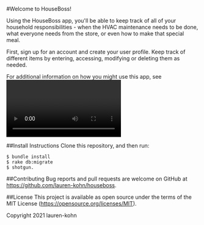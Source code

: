 #Welcome to HouseBoss!

Using the HouseBoss app, you'll be able to keep track of all of your household responsibilities - when the HVAC maintenance needs to be done, what everyone needs from the store, or even how to make that special meal.

First, sign up for an account and create your user profile. Keep track of different items by entering, accessing, modifying or deleting them as needed. 

For additional information on how you might use this app, see <video link>.

##Install Instructions
Clone this repository, and then run: 

    $ bundle install
    $ rake db:migrate 
    $ shotgun.

##Contributing
Bug reports and pull requests are welcome on GitHub at https://github.com/lauren-kohn/houseboss. 

##License
This project is available as open source under the terms of the MIT License (https://opensource.org/licenses/MIT).

Copyright 2021 lauren-kohn

